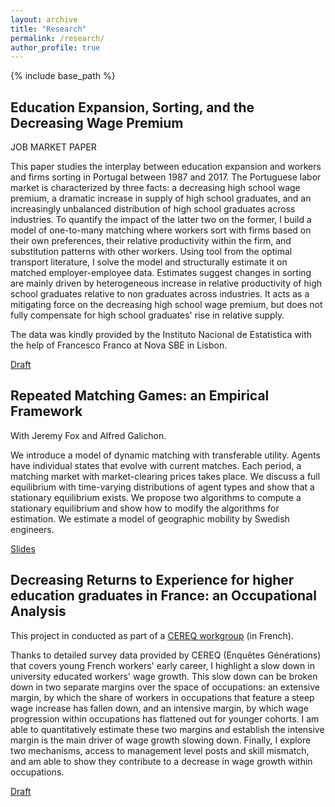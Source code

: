 ```yaml
---
layout: archive
title: "Research"
permalink: /research/
author_profile: true
---
```


{% include base_path %}

## Education Expansion, Sorting, and the Decreasing Wage Premium ##

JOB MARKET PAPER

This paper studies the interplay between education expansion and workers and firms sorting in Portugal between 1987 and 2017. The Portuguese labor market is characterized by three facts: a decreasing high school wage premium, a dramatic increase in supply of high school graduates, and an increasingly unbalanced distribution of high school graduates across industries. To quantify the impact of the latter two on the former, I build a model of one-to-many matching where workers sort with firms based on their own preferences, their relative productivity within the firm, and substitution patterns with other workers. Using tool from the optimal transport literature, I solve the model and structurally estimate it on matched employer-employee data. Estimates suggest changes in sorting are mainly driven by heterogeneous increase in relative productivity of high school graduates relative to non graduates across industries. It acts as a mitigating force on the decreasing high school wage premium, but does not fully compensate for high school graduates' rise in relative supply.     

The data was kindly provided by the Instituto Nacional de Estatistica with the help of Francesco Franco at Nova SBE in Lisbon.

[Draft](https://paulinecorblet.github.io/pdf/JMP.pdf)


## Repeated Matching Games: an Empirical Framework ##

With Jeremy Fox and Alfred Galichon.

We introduce a model of dynamic matching with transferable utility. Agents have individual
states that evolve with current matches. Each period, a matching market with market-clearing
prices takes place. We discuss a full equilibrium with time-varying distributions of agent types and
show that a stationary equilibrium exists. We propose two algorithms to compute a stationary
equilibrium and show how to modify the algorithms for estimation. We estimate a model of
geographic mobility by Swedish engineers.

[Slides](https://paulinecorblet.github.io/pdf/DynamicMatchingSlides.pdf)

## Decreasing Returns to Experience for higher education graduates in France: an Occupational Analysis ##

This project in conducted as part of a [CEREQ workgroup](https://www.cereq.fr/le-cereq-activites-scientifiques-groupes-de-travail-et-seminaires/groupe-dexploitation-generation) (in French).

Thanks to detailed survey data provided by CEREQ (Enquêtes Générations) that covers young French workers' early career, I highlight a slow down in university educated workers' wage growth. This slow down can be broken down in two separate margins over the space of occupations: an extensive margin, by which the share of workers in occupations that feature a steep wage increase has fallen down, and an intensive margin, by which wage progression within occupations has flattened out for younger cohorts. I am able to quantitatively estimate these two margins and establish the intensive margin is the main driver of wage growth slowing down. Finally, I explore two mechanisms, access to management level posts and skill mismatch, and am able to show they contribute to a decrease in wage growth within occupations.      

[Draft](https://paulinecorblet.github.io/pdf/CEREQUnequalReturntoExp.pdf)
